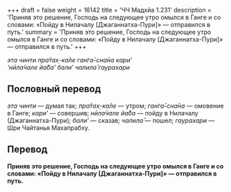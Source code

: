 +++
draft = false
weight = 16142
title = 'ЧЧ Мадхйа 1.231'
description = 'Приняв это решение, Господь на следующее утро омылся в Ганге и со словами: «Пойду в Нилачалу [Джаганнатха-Пури]» — отправился в путь.'
summary = 'Приняв это решение, Господь на следующее утро омылся в Ганге и со словами: «Пойду в Нилачалу [Джаганнатха-Пури]» — отправился в путь.'
+++

_эта чинти пра̄тах̣-ка̄ле ган̇га̄-сна̄на кари’  
‘нӣла̄чале йа̄ба’ бали’ чалила̄ гаурахари_

## Пословный перевод

_эта_ _чинти_ — думая так; _пра̄тах̣_\-_ка̄ле_ — утром; _ган̇га̄_\-_сна̄на_ — омовение в Ганге; _кари’_ — совершив; _нӣла̄чале_ _йа̄ба_ — пойду в Нилачалу (Джаганнатха-Пури); _бали’_ — сказав; _чалила̄_ — пошел; _гаурахари_ — Шри Чайтанья Махапрабху.

## Перевод

**Приняв это решение, Господь на следующее утро омылся в Ганге и со словами: «Пойду в Нилачалу \[Джаганнатха-Пури\]» — отправился в путь.**
